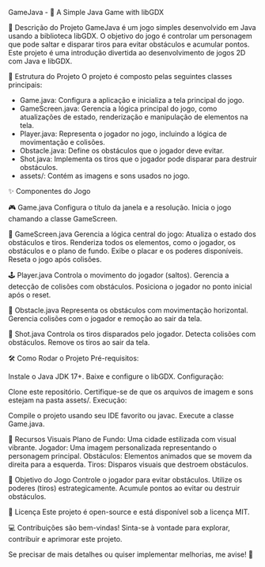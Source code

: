 GameJava - 🚀 A Simple Java Game with libGDX

📝 Descrição do Projeto
GameJava é um jogo simples desenvolvido em Java usando a biblioteca libGDX. O objetivo do jogo é controlar um personagem que pode saltar e disparar tiros para evitar obstáculos e acumular pontos. Este projeto é uma introdução divertida ao desenvolvimento de jogos 2D com Java e libGDX.

📂 Estrutura do Projeto
O projeto é composto pelas seguintes classes principais:

- Game.java: Configura a aplicação e inicializa a tela principal do jogo.
- GameScreen.java: Gerencia a lógica principal do jogo, como atualizações de estado, renderização e manipulação de elementos na tela.
- Player.java: Representa o jogador no jogo, incluindo a lógica de movimentação e colisões.
- Obstacle.java: Define os obstáculos que o jogador deve evitar.
- Shot.java: Implementa os tiros que o jogador pode disparar para destruir obstáculos.
- assets/: Contém as imagens e sons usados no jogo.

✨ Componentes do Jogo

🎮 Game.java
Configura o título da janela e a resolução.
Inicia o jogo chamando a classe GameScreen.

🌟 GameScreen.java
Gerencia a lógica central do jogo:
Atualiza o estado dos obstáculos e tiros.
Renderiza todos os elementos, como o jogador, os obstáculos e o plano de fundo.
Exibe o placar e os poderes disponíveis.
Reseta o jogo após colisões.

🕹️ Player.java
Controla o movimento do jogador (saltos).
Gerencia a detecção de colisões com obstáculos.
Posiciona o jogador no ponto inicial após o reset.

🚧 Obstacle.java
Representa os obstáculos com movimentação horizontal.
Gerencia colisões com o jogador e remoção ao sair da tela.

🔫 Shot.java
Controla os tiros disparados pelo jogador.
Detecta colisões com obstáculos.
Remove os tiros ao sair da tela.

🛠️ Como Rodar o Projeto
Pré-requisitos:

Instale o Java JDK 17+.
Baixe e configure o libGDX.
Configuração:

Clone este repositório.
Certifique-se de que os arquivos de imagem e sons estejam na pasta assets/.
Execução:

Compile o projeto usando seu IDE favorito ou javac.
Execute a classe Game.java.

🌈 Recursos Visuais
Plano de Fundo: Uma cidade estilizada com visual vibrante.
Jogador: Uma imagem personalizada representando o personagem principal.
Obstáculos: Elementos animados que se movem da direita para a esquerda.
Tiros: Disparos visuais que destroem obstáculos.

🎯 Objetivo do Jogo
Controle o jogador para evitar obstáculos.
Utilize os poderes (tiros) estrategicamente.
Acumule pontos ao evitar ou destruir obstáculos.

📜 Licença
Este projeto é open-source e está disponível sob a licença MIT.

💻 Contribuições são bem-vindas! Sinta-se à vontade para explorar, contribuir e aprimorar este projeto.

Se precisar de mais detalhes ou quiser implementar melhorias, me avise! 🚀